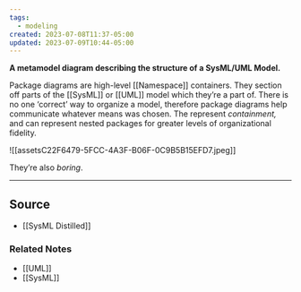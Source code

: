 ```yaml
---
tags:
  - modeling
created: 2023-07-08T11:37-05:00
updated: 2023-07-09T10:44-05:00
---
```

**A metamodel diagram describing the structure of a SysML/UML Model.**

Package diagrams are high-level [[Namespace]] containers. They section off parts of the [[SysML]] or [[UML]] model which they’re a part of. There is no one ‘correct’ way to organize a model, therefore package diagrams help communicate whatever means was chosen. The represent *containment,* and can represent nested packages for greater levels of organizational fidelity.

![[assetsC22F6479-5FCC-4A3F-B06F-0C9B5B15EFD7.jpeg]]

They’re also *boring*.

---

## Source
- [[SysML Distilled]]

### Related Notes
- [[UML]] 
- [[SysML]]